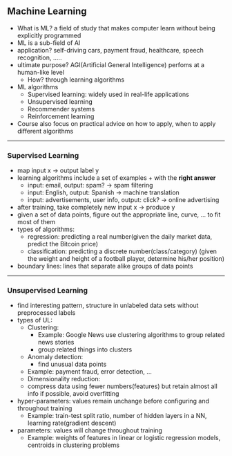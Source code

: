 ## Machine Learning
- What is ML? a field of study that makes computer learn without being explicitly programmed
- ML is a sub-field of AI
- application? self-driving cars, payment fraud, healthcare, speech recognition, .....
- ultimate purpose? AGI(Artificial General Intelligence) perfoms at a human-like level
    - How? through learning algorithms
- ML algorithms
    - Supervised learning: widely used in real-life applications
    - Unsupervised learning
    - Recommender systems
    - Reinforcement learning
- Course also focus on practical advice on how to apply, when to apply different algorithms
---
### Supervised Learning
- map input x -> output label y
- learning algorithms include a set of examples + with the **right answer**
    - input: email, output: spam? -> spam filtering
    - input: English, output: Spanish -> machine translation
    - input: advertisements, user info, output: click? -> online advertising
- after training, take completely new input x -> produce y
- given a set of data points, figure out the appropriate line, curve, ... to fit most of them
- types of algorithms:
    - regression: predicting a real number(given the daily market data, predict the Bitcoin price)
    - classification: predicting a discrete number(class/category) (given the weight and height of a football player, determine his/her position) 
- boundary lines: lines that separate alike groups of data points
---
### Unsupervised Learning
- find interesting pattern, structure in unlabeled data sets without preprocessed labels
- types of UL:
    - Clustering:
        - Example: Google News use clustering algorithms to group related news stories
        - group related things into clusters
    - Anomaly detection:
        - find unusual data points
	- Example: payment fraud, error detection, ...
    - Dimensionality reduction:
	- compress data using fewer numbers(features) but retain almost all info if possible, avoid overfitting
- hyper-parameters: values remain unchange before configuring and throughout training
    - Example: train-test split ratio, number of hidden layers in a NN, learning rate(gradient descent)
- parameters: values will change throughout training
    - Example: weights of features in linear or logistic regression models, centroids in clustering problems 
